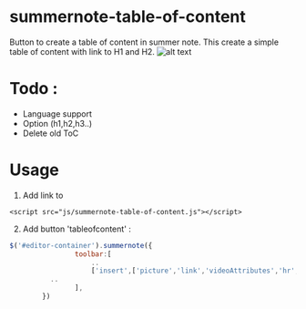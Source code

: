 # summernote-table-of-content
Button to create a table of content in summer note.
This create a simple table of content with link to H1 and H2.
![alt text](https://i.imgur.com/jRKLnEL.png)
# Todo :
* Language support
* Option (h1,h2,h3..)
* Delete old ToC

# Usage
1. Add link to 
```
<script src="js/summernote-table-of-content.js"></script>
```
2. Add button 'tableofcontent' :
```javascript
$('#editor-container').summernote({
				toolbar:[					
					..
					['insert',['picture','link','videoAttributes','hr','tableofcontent']],
          ..
				],
        })
```
